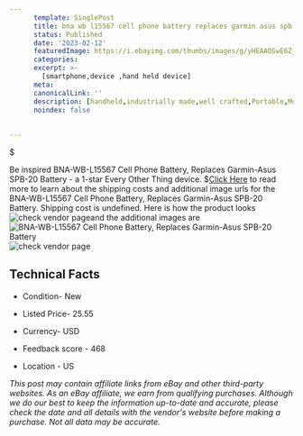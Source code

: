 ```yaml
---
      template: SinglePost
      title: bna wb l15567 cell phone battery replaces garmin asus spb 20 battery
      status: Published
      date: '2023-02-12'
      featuredImage: https://i.ebayimg.com/thumbs/images/g/yHEAAOSwE6ZjoKwS/s-l225.jpg
      categories: 
      excerpt: >-
        [smartphone,device ,hand held device]
      meta:
      canonicalLink: ''
      description: [handheld,industrially made,well crafted,Portable,Mobile,Compact,Convenient,Lightweight,Maneuverable,Man-portable,Miniature,Carriable,Hand-held,Light,Holdable,Transportable,Mobile device,Pocket-sized,On-the-go,Wireless,Cordless,Compact size,Convenient size, smartphone,device ,hand held device]
      noindex: false
      
        
---
```

$

Be inspired BNA-WB-L15567 Cell Phone Battery, Replaces Garmin-Asus SPB-20 Battery - a 1-star Every Other Thing device.
$[Click Here](https://www.ebay.com/itm/364081010828?hash=item54c4eb588c%3Ag%3AyHEAAOSwE6ZjoKwS&mkevt=1&mkcid=1&mkrid=711-53200-19255-0&campid=%253CePNCampaignId%253E&customid=%253CreferenceId%253E&toolid=10049) to read more to learn about the shipping costs and additional image urls for the BNA-WB-L15567 Cell Phone Battery, Replaces Garmin-Asus SPB-20 Battery. Shipping cost is undefined. Here is how the product looks ![check vendor page](https://i.ebayimg.com/thumbs/images/g/yHEAAOSwE6ZjoKwS/s-l225.jpg)and the additional images are![BNA-WB-L15567 Cell Phone Battery, Replaces Garmin-Asus SPB-20 Battery](https://i.ebayimg.com/images/g/yHEAAOSwE6ZjoKwS/s-l1200.jpg)![check vendor page](https://origin-galleryplus.ebayimg.com/ws/web/364081010828_2_0_1/225x225.jpg,https://origin-galleryplus.ebayimg.com/ws/web/364081010828_3_0_1/225x225.jpg,https://origin-galleryplus.ebayimg.com/ws/web/364081010828_4_0_1/225x225.jpg,https://origin-galleryplus.ebayimg.com/ws/web/364081010828_5_0_1/225x225.jpg)



 ## Technical Facts 



     
      

 - Condition- New 


      

 - Listed Price- 25.55 


      

 - Currency- USD 


      

 - Feedback score - 468 


      

 - Location - US 


      
      

 *_This post may contain affiliate links from eBay and other third-party websites. As an eBay affiliate, we earn from qualifying purchases. Although we do our best to keep the information up-to-date and accurate, please check the date and all details with the vendor's website before making a purchase. Not all data may be accurate._*






